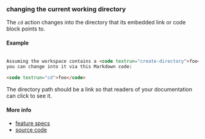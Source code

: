### changing the current working directory

The `cd` action changes into the directory that its embedded link or code block
points to.

#### Example

<a textrun="run-markdown-in-textrun">

```markdown

Assuming the workspace contains a <code textrun="create-directory">foo</code> directory,
you can change into it via this Markdown code:

<code textrun="cd">foo</code>

```
</a>

The directory path should be a link
so that readers of your documentation can click to see it.


#### More info

- [feature specs](../../features/actions/built-in/cd/cd.feature)
- [source code](../../src/actions/built-in/cd.ts)
```

